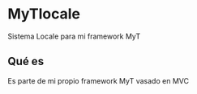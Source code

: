 MyTlocale
=========

Sistema Locale para mi framework MyT

## Qué es

Es parte de mi propio framework MyT vasado en MVC
